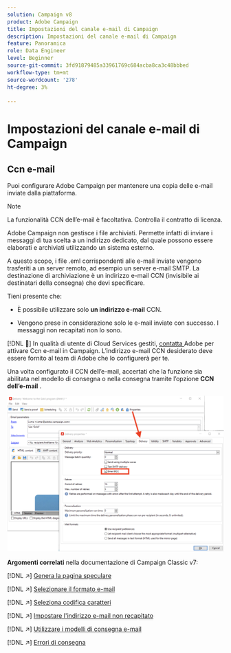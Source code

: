 ```yaml
---
solution: Campaign v8
product: Adobe Campaign
title: Impostazioni del canale e-mail di Campaign
description: Impostazioni del canale e-mail di Campaign
feature: Panoramica
role: Data Engineer
level: Beginner
source-git-commit: 3fd91879485a33961769c684acba8ca3c48bbbed
workflow-type: tm+mt
source-wordcount: '278'
ht-degree: 3%

---
```


# Impostazioni del canale e-mail di Campaign

## Ccn e-mail

Puoi configurare Adobe Campaign per mantenere una copia delle e-mail inviate dalla piattaforma.

>[!NOTE]
>La funzionalità CCN dell’e-mail è facoltativa. Controlla il contratto di licenza.

Adobe Campaign non gestisce i file archiviati. Permette infatti di inviare i messaggi di tua scelta a un indirizzo dedicato, dal quale possono essere elaborati e archiviati utilizzando un sistema esterno.

A questo scopo, i file .eml corrispondenti alle e-mail inviate vengono trasferiti a un server remoto, ad esempio un server e-mail SMTP. La destinazione di archiviazione è un indirizzo e-mail CCN (invisibile ai destinatari della consegna) che devi specificare.

Tieni presente che:

* È possibile utilizzare solo **un indirizzo e-mail** CCN.

* Vengono prese in considerazione solo le e-mail inviate con successo. I messaggi non recapitati non lo sono.

[!DNL :speech_balloon:] In qualità di utente di Cloud Services gestiti,  [contatta ](../start/campaign-faq.md#support) Adobe per attivare Ccn e-mail in Campaign. L’indirizzo e-mail CCN desiderato deve essere fornito al team di Adobe che lo configurerà per te.

Una volta configurato il CCN dell’e-mail, accertati che la funzione sia abilitata nel modello di consegna o nella consegna tramite l’opzione **CCN dell’e-mail** .

![](assets/email-bcc.png)


**Argomenti correlati** nella documentazione di Campaign Classic v7:


[!DNL :arrow_upper_right:] [Genera la pagina speculare](https://experienceleague.adobe.com/docs/campaign-classic/using/sending-messages/sending-emails/sending-an-email/email-parameters.html#generating-mirror-page)

[!DNL :arrow_upper_right:] [Selezionare il formato e-mail](https://experienceleague.adobe.com/docs/campaign-classic/using/sending-messages/sending-emails/sending-an-email/email-parameters.html#selecting-message-formats)

[!DNL :arrow_upper_right:] [Seleziona codifica caratteri](https://experienceleague.adobe.com/docs/campaign-classic/using/sending-messages/sending-emails/sending-an-email/email-parameters.html#character-encoding)

[!DNL :arrow_upper_right:] [Impostare l&#39;indirizzo e-mail non recapitato](https://experienceleague.adobe.com/docs/campaign-classic/using/sending-messages/sending-emails/sending-an-email/email-parameters.html#managing-bounce-emails)

[!DNL :arrow_upper_right:] [Utilizzare i modelli di consegna e-mail](https://experienceleague.adobe.com/docs/campaign-classic/using/sending-messages/using-delivery-templates/about-templates.html)

[!DNL :arrow_upper_right:] [Errori di consegna](https://experienceleague.adobe.com/docs/campaign-classic/using/sending-messages/monitoring-deliveries/understanding-delivery-failures.html)
